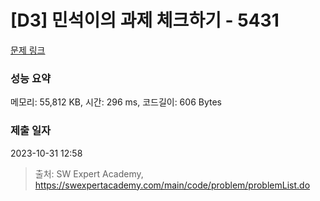 # [D3] 민석이의 과제 체크하기 - 5431 

[문제 링크](https://swexpertacademy.com/main/code/problem/problemDetail.do?contestProbId=AWVl3rWKDBYDFAXm) 

### 성능 요약

메모리: 55,812 KB, 시간: 296 ms, 코드길이: 606 Bytes

### 제출 일자

2023-10-31 12:58



> 출처: SW Expert Academy, https://swexpertacademy.com/main/code/problem/problemList.do